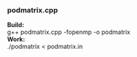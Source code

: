 ### podmatrix.cpp ###
**Build:**  
  g++ podmatrix.cpp -fopenmp -o podmatrix  
**Work:**  
  ./podmatrix < podmatrix.in  
